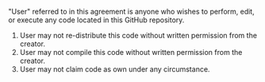 "User" referred to in this agreement is anyone who wishes to perform, edit, or execute any code located in this GitHub repository.

1) User may not re-distribute this code without written permission from the creator.
2) User may not compile this code without written permission from the creator.
3) User may not claim code as own under any circumstance.
